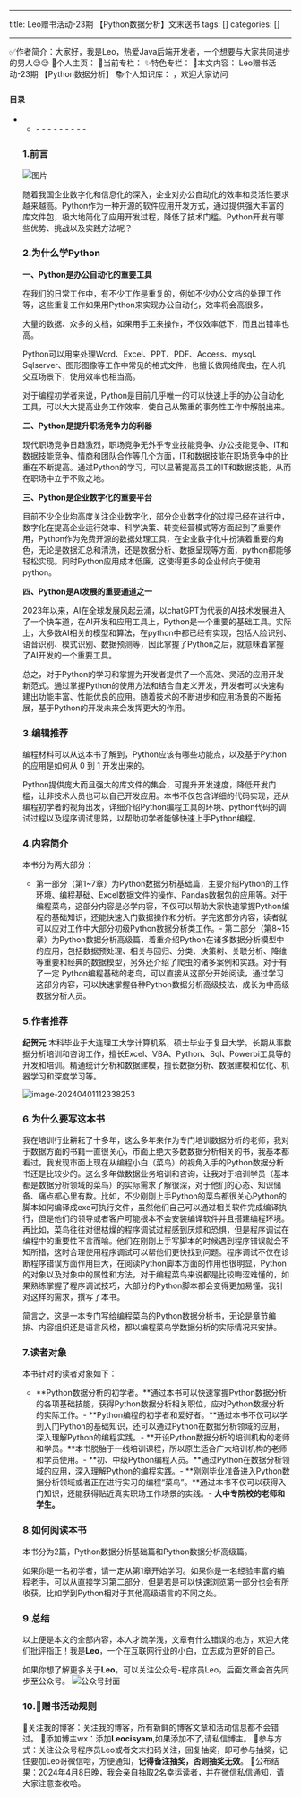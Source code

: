 
--- 
title:  Leo赠书活动-23期 【Python数据分析】文末送书 
tags: []
categories: [] 

---
✅作者简介：大家好，我是Leo，热爱Java后端开发者，一个想要与大家共同进步的男人😉😉 🍎个人主页： 💞当前专栏：  ✨特色专栏：  🥭本文内容： Leo赠书活动-23期 【Python数据分析】 📚个人知识库： ，欢迎大家访问



#### 目录
- <ul><li>- - - - - - - - - 


### 1.前言

<img src="https://img-blog.csdnimg.cn/img_convert/eb1c39ad3f8e7b01a0b735feff8b061d.webp?x-oss-process=image/format,png" alt="图片">

随着我国企业数字化和信息化的深入，企业对办公自动化的效率和灵活性要求越来越高。Python作为一种开源的软件应用开发方式，通过提供强大丰富的库文件包，极大地简化了应用开发过程，降低了技术门槛。Python开发有哪些优势、挑战以及实践方法呢？

### 2.为什么学Python

**一、Python是办公自动化的重要工具**

在我们的日常工作中，有不少工作是重复的，例如不少办公文档的处理工作等，这些重复工作如果用Python来实现办公自动化，效率将会高很多。

大量的数据、众多的文档，如果用手工来操作，不仅效率低下，而且出错率也高。

Python可以用来处理Word、Excel、PPT、PDF、Access、mysql、Sqlserver、图形图像等工作中常见的格式文件，也擅长做网络爬虫，在人机交互场景下，使用效率也相当高。

对于编程初学者来说，Python是目前几乎唯一的可以快速上手的办公自动化工具，可以大大提高业务工作效率，使自己从繁重的事务性工作中解脱出来。

**二、Python是提升职场竞争力的利器**

现代职场竞争日趋激烈，职场竞争无外乎专业技能竞争、办公技能竞争、IT和数据技能竞争、情商和团队合作等几个方面，IT和数据技能在职场竞争中的比重在不断提高。通过Python的学习，可以显著提高员工的IT和数据技能，从而在职场中立于不败之地。

**三、Python是企业数字化的重要平台**

目前不少企业均高度关注企业数字化，部分企业数字化的过程已经在进行中，数字化在提高企业运行效率、科学决策、转变经营模式等方面起到了重要作用，Python作为免费开源的数据处理工具，在企业数字化中扮演着重要的角色，无论是数据汇总和清洗，还是数据分析、数据呈现等方面，python都能够轻松实现。同时Python应用成本低廉，这使得更多的企业倾向于使用python。

**四、Python是AI发展的重要通道之一**

2023年以来，AI在全球发展风起云涌，以chatGPT为代表的AI技术发展进入了一个快车道，在AI开发和应用工具上，Python是一个重要的基础工具。实际上，大多数AI相关的模型和算法，在python中都已经有实现，包括人脸识别、语音识别、模式识别、数据预测等，因此掌握了Python之后，就意味着掌握了AI开发的一个重要工具。

总之，对于Python的学习和掌握为开发者提供了一个高效、灵活的应用开发新范式。通过掌握Python的使用方法和结合自定义开发，开发者可以快速构建出功能丰富、性能优良的应用。随着技术的不断进步和应用场景的不断拓展，基于Python的开发未来会发挥更大的作用。

### 3.编辑推荐

编程材料可以从这本书了解到，Python应该有哪些功能点，以及基于Python的应用是如何从 0 到 1 开发出来的。

Python提供庞大而且强大的库文件的集合，可提升开发速度，降低开发门槛，让非技术人员也可以自己开发应用。本书不仅包含详细的代码实现，还从编程初学者的视角出发，详细介绍Python编程工具的环境、python代码的调试过程以及程序调试思路，以帮助初学者能够快速上手Python编程。

### 4.内容简介

本书分为两大部分：
- 第一部分（第1~7章）为Python数据分析基础篇，主要介绍Python的工作环境、编程基础、Excel数据文件的操作、Pandas数据包的应用等。对于编程菜鸟，这部分内容是必学内容，不仅可以帮助大家快速掌握Python编程的基础知识，还能快速入门数据操作和分析。学完这部分内容，读者就可以应对工作中大部分初级Python数据分析类工作。- 第二部分（第8~15章）为Python数据分析高级篇，着重介绍Python在诸多数据分析模型中的应用，包括数据预处理、相关与回归、分类、决策树、关联分析、降维等重要和经典的数据模型，另外还介绍了爬虫的诸多案例和实践。对于有了一定
Python编程基础的老鸟，可以直接从这部分开始阅读，通过学习这部分内容，可以快速掌握各种Python数据分析高级技法，成长为中高级数据分析人员。

### 5.作者推荐

**纪贺元** 本科毕业于大连理工大学计算机系，硕士毕业于复旦大学。长期从事数据分析培训和咨询工作，擅长Excel、VBA、Python、Sql、Powerbi工具等的开发和培训。精通统计分析和数据建模，擅长数据分析、数据建模和优化、机器学习和深度学习等。

<img src="https://img-blog.csdnimg.cn/img_convert/7c710c26b926bce223ce965654fc6c62.png" alt="image-20240401112338253">

### 6.为什么要写这本书

我在培训行业耕耘了十多年，这么多年来作为专门培训数据分析的老师，我对于数据方面的书籍一直很关心，市面上绝大多数数据分析相关的书，我基本都看过，我发现市面上现在从编程小白（菜鸟）的视角入手的Python数据分析书还是比较少的。这么多年做数据业务培训和咨询，让我对于培训学员（基本都是数据分析领域的菜鸟）的实际需求了解很深，对于他们的心态、知识储备、痛点都心里有数。比如，不少刚刚上手Python的菜鸟都很关心Python的脚本如何编译成exe可执行文件，虽然他们自己可以通过相关软件完成编译执行，但是他们的领导或者客户可能根本不会安装编译软件并且搭建编程环境。再比如，菜鸟往往对很枯燥的程序调试过程感到厌烦和恐惧，但是程序调试在编程中的重要性不言而喻。他们在刚刚上手写脚本的时候遇到程序错误就会不知所措，这时合理使用程序调试可以帮他们更快找到问题。程序调试不仅在诊断程序错误方面作用巨大，在阅读Python脚本方面的作用也很明显，Python的对象以及对象中的属性和方法，对于编程菜鸟来说都是比较晦涩难懂的，如果熟练掌握了程序调试技巧，大部分的Python脚本都会变得更加易懂。我针对这样的需求，撰写了本书。

简言之，这是一本专门写给编程菜鸟的Python数据分析书，无论是章节编排、内容组织还是语言风格，都以编程菜鸟学数据分析的实际情况来安排。

### 7.读者对象

本书针对的读者对象如下：
- **Python数据分析的初学者。**通过本书可以快速掌握Python数据分析的各项基础技能，获得Python数据分析相关职位，应对Python数据分析的实际工作。- **Python编程的初学者和爱好者。**通过本书不仅可以学到入门Python的基础知识，还可以通过Python在数据分析领域的应用，深入理解Python的编程实践。- **开设Python数据分析的培训机构的老师和学员。**本书脱胎于一线培训课程，所以原生适合广大培训机构的老师和学员使用。- **初、中级Python编程人员。**通过Python在数据分析领域的应用，深入理解Python的编程实践。- **刚刚毕业准备进入Python数据分析领域或者正在进行实习的编程“菜鸟”。**通过本书不仅可以获得入门知识，还能获得贴近真实职场工作场景的实践。- **大中专院校的老师和学生。**
### 8.如何阅读本书

本书分为2篇，Python数据分析基础篇和Python数据分析高级篇。

如果你是一名初学者，请一定从第1章开始学习。如果你是一名经验丰富的编程老手，可以从直接学习第二部分，但是若是可以快速浏览第一部分也会有所收获，比如学到Python相对于其他高级语言的不同之处。

### 9.总结

以上便是本文的全部内容，本人才疏学浅，文章有什么错误的地方，欢迎大佬们批评指正！我是**Leo**，一个在互联网行业的小白，立志成为更好的自己。

如果你想了解更多关于**Leo**，可以关注公众号-程序员Leo，后面文章会首先同步至公众号。 <img src="https://img-blog.csdnimg.cn/img_convert/7569151dfe31d6b18ad5538c56bd09c9.png" alt="公众号封面">

### 10.🥇赠书活动规则

🌟关注我的博客：关注我的博客，所有新鲜的博客文章和活动信息都不会错过。 📲添加博主wx：添加**Leocisyam**,如果添加不了,请私信博主。 💬参与方式：关注公众号程序员Leo或者文末扫码关注，回复抽奖，即可参与抽奖，记住要加Leo哥微信哈，方便通知，**记得备注抽奖，否则抽奖无效**。 🎁公布结果：2024年4月8日晚，我会亲自抽取2名幸运读者，并在微信私信通知，请大家注意查收哈。
